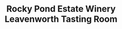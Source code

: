 ---
title: "Rocky Pond Estate Winery Leavenworth Tasting Room"
url: /leavenworth/rocky-pond-estate-winery-leavenworth-tasting-room/
shop: Spirituosen
---